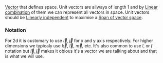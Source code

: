[Vector](Vector.md) that defines space. 
Unit vectors are allways of length 1 and by [Linear combination](Linear%20combination.md) of them we can represent all vectors in space. 
Unit vectors should be [Linearly independent](Linear%20dependence.md) to maximise a [Span of vector space](Span%20of%20vector%20space.md).

### Notation
For 2d it is customary to use $\vec{i}, \vec{j}$ for x and y axis respectively.
For higher dimensions we typicaly use $\vec{k}$, $\vec{l}$, $\vec{m}$, etc. 
It's also common to use $\hat{i}$, or $\hat{j}$ notation but  $\vec{i}, \vec{j}$ makes it obious it's a vector we are talking about and that is what we will use.

